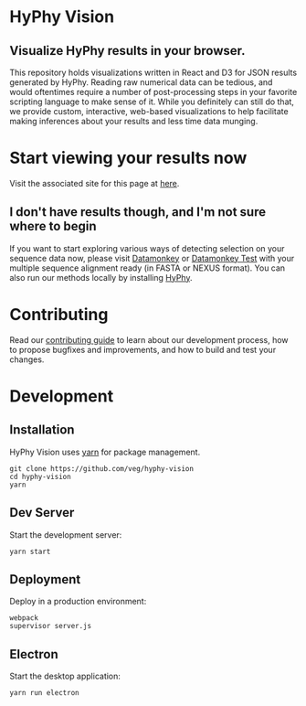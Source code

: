 # HyPhy Vision
## Visualize HyPhy results in your browser. 

This repository holds visualizations written in React and D3 for JSON results
generated by HyPhy. Reading raw numerical data can be tedious, and would
oftentimes require a number of post-processing steps in your favorite scripting
language to make sense of it. While you definitely can still do that, we provide
custom, interactive, web-based visualizations to help facilitate making
inferences about your results and less time data munging.

# Start viewing your results now
Visit the associated site for this page at [here](http://veg.github.io/hyphy-vision/).

## I don't have results though, and I'm not sure where to begin
If you want to start exploring various ways of detecting selection on your
sequence data now, please visit [Datamonkey](datamonkey.org) or [Datamonkey
Test](test.datamonkey.org) with your multiple sequence alignment ready (in FASTA
or NEXUS format). You can also run our methods locally by installing
[HyPhy](hyphy.org).

# Contributing
Read our [contributing guide](CONTRIBUTING.md) to learn about our development process, how to
propose bugfixes and improvements, and how to build and test your changes.

# Development

## Installation
HyPhy Vision uses [yarn](https://yarnpkg.com/lang/en/docs/install/) for package management.

```
git clone https://github.com/veg/hyphy-vision
cd hyphy-vision
yarn
```

## Dev Server

Start the development server:

```
yarn start
```

## Deployment

Deploy in a production environment:

```
webpack
supervisor server.js
```

## Electron

Start the desktop application:

```
yarn run electron
```